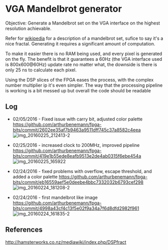 # VGA Mandelbrot generator
Objective: Generate a Mandelbrot set on the VGA interface on the highest resolution achievable.

Refer for [wikipedia](https://en.wikipedia.org/wiki/Mandelbrot_set) for a description of a mandelbrot set, sufice to say it's a nice fractal. Generating it requires a significant amount of computation.

To make it easier there is no RAM being used, and every pixel is generated on the fly. The benefit is that it guarantees a 60Hz (the VGA interface used is 800x600@60Hz) update rate no matter what, the downside is there is only 25 ns to calculate each pixel.

Using the DSP slices of the FPGA eases the process, with the complex number multiplier ip it's even simpler. The way that the processing pipeline is working is a bit messed up but overall the code should be readable

## Log
* 02/05/2016 - Fixed issue with carry bit, adjusted color palette
https://github.com/arthurbenemann/fpga-bits/commit/2602ee35af7b9463a9511dff745c37a8582c4eea
![img_20160225_212413-2](https://cloud.githubusercontent.com/assets/3289118/13343976/961f4036-dc06-11e5-865b-ac19dabbe47d.jpg)

* 02/25/2016 - increased clock to 200MHz, improved pipeline https://github.com/arthurbenemann/fpga-bits/commit/419e1b55ede8eafb9513e2de4ab0315f6ebe454a   ![img_20160225_165922](https://cloud.githubusercontent.com/assets/3289118/13342682/ea7f1d3a-dbf8-11e5-9ca5-b5478bc63855.jpg)

* 02/24/2016 - fixed problems with overflow, escape threshold, and added a color palette https://github.com/arthurbenemann/fpga-bits/commit/eb16559aef5e0deebe4bbc7332032b6793cef298 ![img_20160224_181208-2](https://cloud.githubusercontent.com/assets/3289118/13307768/9c59a8fe-db22-11e5-86a4-e3e03902f5e6.jpg)

* 02/24/2016 - first mandelbrot like image
https://github.com/arthurbenemann/fpga-bits/commit/4998a43cf4c13f5e02f9a34a7f6d8dfd2982f961 ![img_20160224_161835-2](https://cloud.githubusercontent.com/assets/3289118/13305827/2900dac6-db13-11e5-9b01-e997bb9530b5.jpg)

## References
http://hamsterworks.co.nz/mediawiki/index.php/DSPfract

